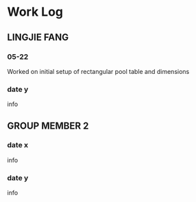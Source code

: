 # Work Log

## LINGJIE FANG

### 05-22

Worked on initial setup of rectangular pool table and dimensions

### date y

info


## GROUP MEMBER 2

### date x

info

### date y

info
